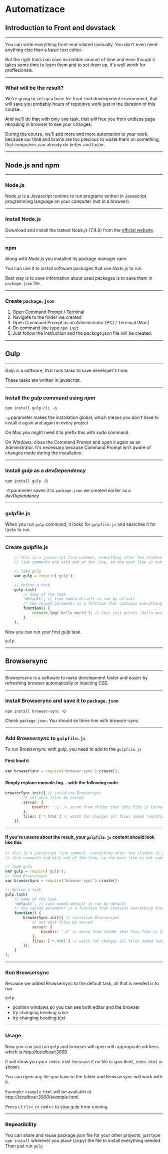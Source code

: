 <!-- .slide: data-state="c-slide-inter" -->

# Automatizace	

## Introduction to Front end devstack

----

You can write everything front-end related manually. You don't even need anything else than a basic text editor.

But the right tools can save incredible amount of time and even though it takes some time to learn them and to set them up, it's well worth for proffesionals.

----

### What will be the result?

We're going to set up a base for front-end development environment, that will save you probably hours of repetitive work just in the duration of this course.

And we'll do that with only one task, that will free you from endless page reloading in browser to see your changes.

During the course, we'll add more and more automation to your work, because our time and brains are too precious to waste them on something, that computers can already do better and faster.


----

## Node.js and npm

----

### Node.js

Node.js is a Javascript runtime to run programs written in Javascript programming language on your computer (not in a browser).

----


### Install Node.js

Download and install the lastest *Node.js* (7.4.0) from the [official website](https://nodejs.org/en/).

----

### npm

Along with *Node.js* you installed its package manager *npm*.

You can use it to install software packages that use *Node.js* to run.

Best way is to save information about used packages is to save them in `package.json` file.

----


### Create `package.json`

1.  Open Command Prompt / Terminal
1.  Navigate to the folder we created
1.  Open Command Prompt as an Administrator (PC) / Terminal (Mac)
1.  On command line type `npm init`
1.  Just follow the instruction and the *package.json* file will be created.

----


## Gulp

----

Gulp is a software, that runs tasks to save developer's time.

These tasks are written in javascript.

----


### Install the *gulp* command using *npm*

```shell
npm install gulp-cli -g
```

`-g` parameter makes the installation global, which means you don't have to install it again and again in every project

On Mac you might need it to prefix this with *sudo* command.

On Windows, close the Command Prompt and open it again as an Administrator. It's necessary because Command Prompt isn't aware of changes made during the installation.

----


### Install *gulp* as a *devDependency*

```shell
npm install gulp -D
```

`-D` parameter saves it to `package.json` we created earlier as a *devDependency*

----

### gulpfile.js

When you run `gulp` command, it looks for `gulpfile.js` and searches it for tasks to run.

----


### Create gulpfile.js

```javascript
    // this is a javascript line comment, everything after two slashes is not doing anything
    // line comments end with end of the line, so the next line is not commented out and is executed

    // load gulp
    var gulp = require('gulp');

    // define a task
    gulp.task(
        // name of the task
        'default', // task named default is ran by default
        // the second parameter is a function that contains everything that the task will do
        function() {
            console.log('Hello World'); // this just prints 'Hello world'
        }
    );
```

Now you can run your first *gulp* task.

```shell
gulp
```

----

## Browsersync

----

Browsersync is a software to make development faster and easier by refreshing browser automatically or injecting CSS.

----


### Install Browserync and save it to `package.json`

```shell
npm install browser-sync -D
```

Check `package.json`. You should se there line with browser-sync.

----


### Add *Browsersync* to `gulpfile.js`

To run *Browsersync* with *gulp*, you need to add to the `gulpfile.js`

#### First load it

```javascript
var browserSync = require('browser-sync').create();
```

#### Simply replace console.log… with the following code.

```javascript
browserSync.init({ // initalize Browsersync
        // set what files be served
        server: {
            baseDir: './' // serve from folder that this file is located
        },
        files: ['*.html'] // watch for changes all files named *anything*.css and *anything*.html in the same folder `gulpfile.js` is located
    });
```

----

#### If you're unsure about the result, your `gulpfile.js` content should look like this


```javascript
// this is a javascript line comment, everything after two slashes is not doing anything
// line comments end with end of the line, so the next line is not commented out and is executed

// load gulp
var gulp = require('gulp');
// load Browsersync
var browserSync = require('browser-sync').create();

// define a task
gulp.task(
    // name of the task
    'default', // task named default is ran by default
    // the second parameter is a function that contains everything that the task will do
    function() {
        browserSync.init({ // initalize Browsersync
            // set what files be served
            server: {
                baseDir: './' // serve from folder that this file is located
            },
            files: ['*.html'] // watch for changes all files named *anything*.css and *anything*.html in the same folder `gulpfile.js` is located
        });
    }
);
```

----

### Run Browsersync

Because we added Browsersync to the default task, all that is needed is to run

```shell
gulp
```

* position windows so you can see both editor and the browser
* try changing heading color
* try changing heading text

----

### Usage

Now you can just run `gulp` and browser will open with appropriate address which is *http://localhost:3000*

It will show you your `index.html` because if no file is specified, `index.html` is shown.

You can open any file you have in the folder and *Browsersync* will work with it.

Example: `example.html` will be available at *http://localhost:3000/example.html*.

Press <kbd>ctrl+c</kbd> or <kbd>cmd+c</kbd> to stop *gulp* from running.

----

### Repeatibility

You can share and reuse package.json file for your other projects: just type `npm install` wherever you place (copy) the file to install everything needed. Then just run `gulp`

